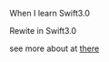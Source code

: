 When I learn Swift3.0


Rewite in Swift3.0

see more about at [there](http://zamberform.github.io/blog/ios/2016/12/06/swifty-cube.html)
